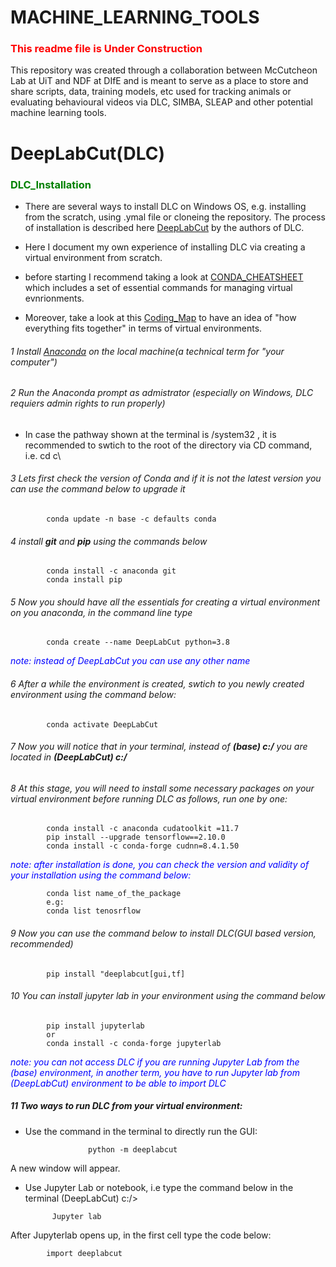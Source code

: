 # MACHINE_LEARNING_TOOLS
 ### <font color = "red"> This readme file is Under Construction</font>

 This repository was created through a collaboration between McCutcheon Lab at UiT and NDF at DIfE and is meant to serve as a place to store and share scripts, data, training models, etc used for tracking animals or evaluating behavioural videos via DLC, SIMBA, SLEAP and other potential machine learning tools. 


 # DeepLabCut(DLC)
 ### <font color = "green"> DLC_Installation </font>
* There are several ways to install DLC on Windows OS, e.g. installing from the scratch, using .ymal file or cloneing the repository. The process of installation is described here [DeepLabCut](https://deeplabcut.github.io/DeepLabCut/docs/installation.html) by the authors of DLC.
* Here I document my own experience of installing DLC via creating a virtual environment from scratch. 

* before starting I recommend taking a look at [CONDA_CHEATSHEET](https://docs.conda.io/projects/conda/en/4.6.0/_downloads/52a95608c49671267e40c689e0bc00ca/conda-cheatsheet.pdf) which includes a set of essential commands for managing virtual evnrionments.
* Moreover, take a look at this [Coding_Map](https://github.com/mccutcheonlab/MACHINE_LEARNING_TOOLS/blob/main/Miscellaneous/Coding%20MAP.pdf) to have an idea of "how everything fits together" in terms of virtual environments.

###### 1 Install [Anaconda](https://www.anaconda.com/download) on the local machine(a technical term for "your computer")

###### 2 Run the Anaconda prompt as admistrator (*especially on Windows, DLC requiers admin rights to run properly*)
 * In case the pathway shown at the terminal is /system32 , it is recommended to swtich to the root of the directory via CD command, i.e. cd c\

###### 3 Lets first check the version of Conda and if it is not the latest version you can use the command below to upgrade it
            conda update -n base -c defaults conda

###### 4 install **git** and **pip** using the commands below
            conda install -c anaconda git
            conda install pip
###### 5 Now you should have all the essentials for creating a virtual environment on you anaconda, in the command line type        
            conda create --name DeepLabCut python=3.8
<font color= "blue">*note: instead of DeepLabCut you can use any other name* </font>

###### 6 After a while the environment is created, swtich to you newly created environment using the command below:
            conda activate DeepLabCut
###### 7 Now you will notice that in your terminal, instead of ***(base) c:/*** you are located in ***(DeepLabCut) c:/***

###### 8 At this stage, you will need to install some necessary packages on your virtual environment before running DLC as follows, run one by one:
            conda install -c anaconda cudatoolkit =11.7
            pip install --upgrade tensorflow==2.10.0
            conda install -c conda-forge cudnn=8.4.1.50

<font color= "blue"> *note: after installation is done, you can check the version and validity of your installation using the command below:*</font>
                        
            conda list name_of_the_package
            e.g:
            conda list tenosrflow
###### 9 Now you can use the command below to install DLC(GUI based version, recommended)
            pip install "deeplabcut[gui,tf]

###### 10 You can install jupyter lab in your environment using the command below
            pip install jupyterlab
            or
            conda install -c conda-forge jupyterlab


<font color= "blue"> *note: you can not access DLC if you are running Jupyter Lab from the (base) environment, in another term, you have to run Jupyter lab from (DeepLabCut) environment to be able to import DLC*</font>

##### 11 Two ways to run DLC from your virtual environment:
* Use the command in the terminal to directly run the GUI:
    
                    python -m deeplabcut
A new window will appear.

* Use Jupyter Lab or notebook, i.e type the command below in the terminal (DeepLabCut) c:/>

            Jupyter lab
After Jupyterlab opens up, in the first cell type the code below:

            import deeplabcut




